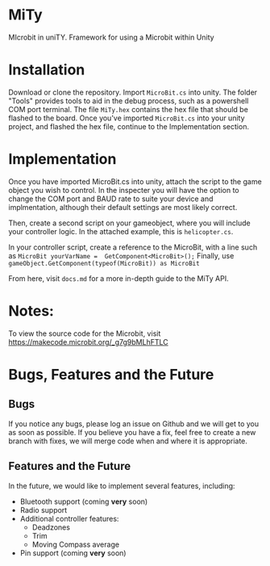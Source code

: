 # MiTy
MIcrobit in uniTY. Framework for using a Microbit within Unity
# Installation
Download or clone the repository. Import `MicroBit.cs` into unity. The folder "Tools" provides tools to aid in the debug process, such as a powershell COM port terminal. The file `MiTy.hex` contains the hex file that should be flashed to the board. Once you've imported `MicroBit.cs` into your unity project, and flashed the hex file, continue to the Implementation section.
# Implementation
Once you have imported MicroBit.cs into unity, attach the script to the game object you wish to control. In the inspecter you will have the option to change the COM port and BAUD rate to suite your device and implmentation, although their default settings are most likely correct.

Then, create a second script on your gameobject, where you will include your controller logic. In the attached example, this is `helicopter.cs`.

In your controller script, create a reference to the MicroBit, with a line such as `MicroBit yourVarName =  GetComponent<MicroBit>();`
Finally, use `gameObject.GetComponent(typeof(MicroBit)) as MicroBit`

From here, visit `docs.md` for a more in-depth guide to the MiTy API.

# Notes:
To view the source code for the Microbit, visit https://makecode.microbit.org/_g7g9bMLhFTLC
# Bugs, Features and the Future
## Bugs
If you notice any bugs, please log an issue on Github and we will get to you as soon as possible. If you believe you have a fix, feel free to create a new branch with fixes, we will merge code when and where it is appropriate.
## Features and the Future
In the future, we would like to implement several features, including:
- Bluetooth support (coming __very__ soon)
- Radio support
- Additional controller features:
  - Deadzones
  - Trim
  - Moving Compass average
- Pin support (coming __very__ soon)
